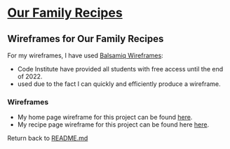 # [Our Family Recipes](https://our-family-recipes14.herokuapp.com/)
## Wireframes for Our Family Recipes

For my wireframes, I have used [Balsamiq Wireframes](https://balsamiq.com/):
- Code Institute have provided all students with free access until the end of 2022.
- used due to the fact I can quickly and efficiently produce a wireframe.

### Wireframes

- My home page wireframe for this project can be found [here](wireframes/homepage.pdf).
- My recipe page wireframe for this project can be found here [here](wireframes/recipe.pdf).

Return back to [README.md](README.md)